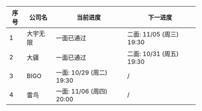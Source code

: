 | 序号 | 公司名 | 当前进度 | 下一进度 |
| - | - | - | - |
| 1 | 大宇无限 | 一面已通过 | 二面: 11/05 (周三) 19:30 |
| 2 | 大疆 | 一面已通过 | 二面: 10/31 (周五) 19:30 |
| 3 | BIGO | 一面: 10/29 (周二) 19:30 | / |
| 4 | 雷鸟 | 一面: 11/06 (周四) 20:00 | / |